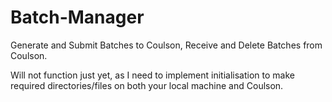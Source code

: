 # Batch-Manager
Generate and Submit Batches to Coulson, Receive and Delete Batches from Coulson.

Will not function just yet, as I need to implement initialisation to make required directories/files on both your local machine and Coulson.
